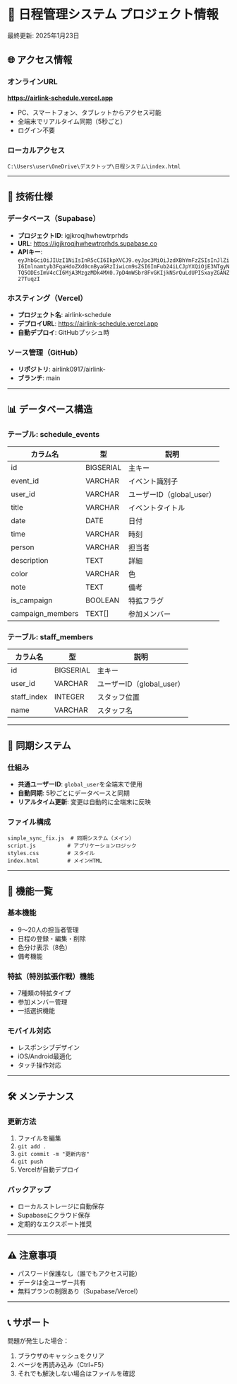 # 📅 日程管理システム プロジェクト情報

最終更新: 2025年1月23日

## 🌐 アクセス情報

### オンラインURL
**https://airlink-schedule.vercel.app**

- PC、スマートフォン、タブレットからアクセス可能
- 全端末でリアルタイム同期（5秒ごと）
- ログイン不要

### ローカルアクセス
`C:\Users\user\OneDrive\デスクトップ\日程システム\index.html`

---

## 🔧 技術仕様

### データベース（Supabase）
- **プロジェクトID**: igjkroqjhwhewtrprhds
- **URL**: https://igjkroqjhwhewtrprhds.supabase.co
- **APIキー**: `eyJhbGciOiJIUzI1NiIsInR5cCI6IkpXVCJ9.eyJpc3MiOiJzdXBhYmFzZSIsInJlZiI6Imlnamtyb3FqaHdoZXd0cnByaGRzIiwicm9sZSI6ImFub24iLCJpYXQiOjE3NTgyNTQ5ODEsImV4cCI6MjA3MzgzMDk4MX0.7pD4mWSbr8FvGKIjkNSrQuLdUPISxayZGANZ27TuqzI`

### ホスティング（Vercel）
- **プロジェクト名**: airlink-schedule
- **デプロイURL**: https://airlink-schedule.vercel.app
- **自動デプロイ**: GitHubプッシュ時

### ソース管理（GitHub）
- **リポジトリ**: airlink0917/airlink-
- **ブランチ**: main

---

## 📊 データベース構造

### テーブル: schedule_events
| カラム名 | 型 | 説明 |
|---------|-----|------|
| id | BIGSERIAL | 主キー |
| event_id | VARCHAR | イベント識別子 |
| user_id | VARCHAR | ユーザーID（global_user） |
| title | VARCHAR | イベントタイトル |
| date | DATE | 日付 |
| time | VARCHAR | 時刻 |
| person | VARCHAR | 担当者 |
| description | TEXT | 詳細 |
| color | VARCHAR | 色 |
| note | TEXT | 備考 |
| is_campaign | BOOLEAN | 特拡フラグ |
| campaign_members | TEXT[] | 参加メンバー |

### テーブル: staff_members
| カラム名 | 型 | 説明 |
|---------|-----|------|
| id | BIGSERIAL | 主キー |
| user_id | VARCHAR | ユーザーID（global_user） |
| staff_index | INTEGER | スタッフ位置 |
| name | VARCHAR | スタッフ名 |

---

## 🚀 同期システム

### 仕組み
- **共通ユーザーID**: `global_user`を全端末で使用
- **自動同期**: 5秒ごとにデータベースと同期
- **リアルタイム更新**: 変更は自動的に全端末に反映

### ファイル構成
```
simple_sync_fix.js  # 同期システム（メイン）
script.js          # アプリケーションロジック
styles.css         # スタイル
index.html         # メインHTML
```

---

## 📱 機能一覧

### 基本機能
- 9〜20人の担当者管理
- 日程の登録・編集・削除
- 色分け表示（8色）
- 備考機能

### 特拡（特別拡張作戦）機能
- 7種類の特拡タイプ
- 参加メンバー管理
- 一括選択機能

### モバイル対応
- レスポンシブデザイン
- iOS/Android最適化
- タッチ操作対応

---

## 🛠 メンテナンス

### 更新方法
1. ファイルを編集
2. `git add .`
3. `git commit -m "更新内容"`
4. `git push`
5. Vercelが自動デプロイ

### バックアップ
- ローカルストレージに自動保存
- Supabaseにクラウド保存
- 定期的なエクスポート推奨

---

## ⚠️ 注意事項

- パスワード保護なし（誰でもアクセス可能）
- データは全ユーザー共有
- 無料プランの制限あり（Supabase/Vercel）

---

## 📞 サポート

問題が発生した場合：
1. ブラウザのキャッシュをクリア
2. ページを再読み込み（Ctrl+F5）
3. それでも解決しない場合はファイルを確認